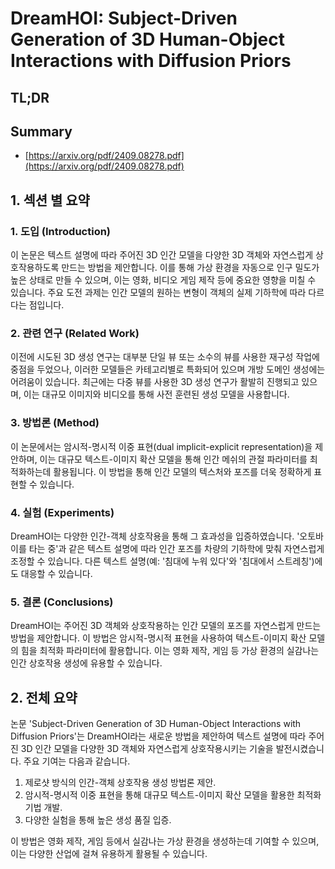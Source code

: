 # DreamHOI: Subject-Driven Generation of 3D Human-Object Interactions with Diffusion Priors
## TL;DR
## Summary
- [https://arxiv.org/pdf/2409.08278.pdf](https://arxiv.org/pdf/2409.08278.pdf)

## 1. 섹션 별 요약

### 1. 도입 (Introduction)
이 논문은 텍스트 설명에 따라 주어진 3D 인간 모델을 다양한 3D 객체와 자연스럽게 상호작용하도록 만드는 방법을 제안합니다. 이를 통해 가상 환경을 자동으로 인구 밀도가 높은 상태로 만들 수 있으며, 이는 영화, 비디오 게임 제작 등에 중요한 영향을 미칠 수 있습니다. 주요 도전 과제는 인간 모델의 원하는 변형이 객체의 실제 기하학에 따라 다르다는 점입니다.

### 2. 관련 연구 (Related Work)
이전에 시도된 3D 생성 연구는 대부분 단일 뷰 또는 소수의 뷰를 사용한 재구성 작업에 중점을 두었으나, 이러한 모델들은 카테고리별로 특화되어 있으며 개방 도메인 생성에는 어려움이 있습니다. 최근에는 다중 뷰를 사용한 3D 생성 연구가 활발히 진행되고 있으며, 이는 대규모 이미지와 비디오를 통해 사전 훈련된 생성 모델을 사용합니다.

### 3. 방법론 (Method)
이 논문에서는 암시적-명시적 이중 표현(dual implicit-explicit representation)을 제안하며, 이는 대규모 텍스트-이미지 확산 모델을 통해 인간 메쉬의 관절 파라미터를 최적화하는데 활용됩니다. 이 방법을 통해 인간 모델의 텍스처와 포즈를 더욱 정확하게 표현할 수 있습니다.

### 4. 실험 (Experiments)
DreamHOI는 다양한 인간-객체 상호작용을 통해 그 효과성을 입증하였습니다. '오토바이를 타는 중'과 같은 텍스트 설명에 따라 인간 포즈를 차량의 기하학에 맞춰 자연스럽게 조정할 수 있습니다. 다른 텍스트 설명(예: '침대에 누워 있다'와 '침대에서 스트레칭')에도 대응할 수 있습니다.

### 5. 결론 (Conclusions)
DreamHOI는 주어진 3D 객체와 상호작용하는 인간 모델의 포즈를 자연스럽게 만드는 방법을 제안합니다. 이 방법은 암시적-명시적 표현을 사용하여 텍스트-이미지 확산 모델의 힘을 최적화 파라미터에 활용합니다. 이는 영화 제작, 게임 등 가상 환경의 실감나는 인간 상호작용 생성에 유용할 수 있습니다.

## 2. 전체 요약
논문 'Subject-Driven Generation of 3D Human-Object Interactions with Diffusion Priors'는 DreamHOI라는 새로운 방법을 제안하여 텍스트 설명에 따라 주어진 3D 인간 모델을 다양한 3D 객체와 자연스럽게 상호작용시키는 기술을 발전시켰습니다. 주요 기여는 다음과 같습니다.

1. 제로샷 방식의 인간-객체 상호작용 생성 방법론 제안.
2. 암시적-명시적 이중 표현을 통해 대규모 텍스트-이미지 확산 모델을 활용한 최적화 기법 개발.
3. 다양한 실험을 통해 높은 생성 품질 입증.

이 방법은 영화 제작, 게임 등에서 실감나는 가상 환경을 생성하는데 기여할 수 있으며, 이는 다양한 산업에 걸쳐 유용하게 활용될 수 있습니다.